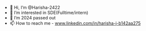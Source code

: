 - 👋 Hi, I’m @Harisha-2422
- 👀 I’m interested in SDE(Fulltime/intern)
- 🌱 I’m 2024 passed out 
- 📫 How to reach me - www.linkedin.com/in/harisha-j-b142aa275
